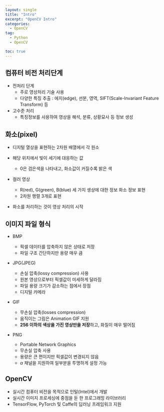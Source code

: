 ```yaml
---
layout: single
title: "Intro"
excerpt: "OpenCV Intro"
categories:
  - OpenCV
tag:
  - Python
  - OpenCV

toc: true
---
```


## 컴퓨터 비전 처리단계
- 전처리 단계
    - 주로 영상처리 기술 사용
    - 다양한 특징 추출 : 에지(edge), 선분, 영역, SIFT(Scale-Invariant Feature Transform) 등
- 고수준 처리
    - 특징정보를 사용하여 영상을 해석, 분류, 상황묘사 등 정보 생성


## 화소(pixel)
- 디지털 열상을 표현하는 2차원 배열에서 각 원소
- 해당 위치에서 빛이 세기에 대응하는 값

    - 0은 검은색을 나타내고, 화소값이 커질수록 밝은 색
- 컬러 영상

    - R(red), G(green), B(blue) 세 가지 생상에 대한 정보 화소 정보 표현
    - 2차원 행렬 3개로 표현
- 화소를 처리하는 것이 영상 처리의 시작

## 이미지 파일 형식
- BMP
    - 픽셀 데이터를 압축하지 않은 상태로 저장
    - 파일 구조 간단하지만 용량 매우 큼

- JPG(JPEG)
    - 손실 압축(lossy compression) 사용
    - 원본 영상으로부터 픽셀값이 미세하게 달라짐
    - 파일 용량 크기가 감소하는 점에서 장점
    - 디지털 카메라

- GIF
    - 무손실 압축(losses compression)
    - 움직이는 그림은 Animation GIF 지원
    - **256 이하의 색상을 가진 영상만을 저장**하고, 화질이 매우 떨어짐

- PNG
    - Portable Network Graphics
    - 무손실 압축 사용
    - 용량은 큰 편이지만 픽셀값이 변경되지 않음
    - $\alpha$ 채널을 지원하여 일부분을 투명하게 설정 가능


## OpenCV
- 실시간 컴퓨터 비전을 목적으로 인털(Intel)에서 개발
- 실시간 이미지 프로세싱에 중점을 둔 한 프로그래밍 라이브러리
- TensorFlow, PyTorch 및 Caffe의 딥러닝 프레임워크 지원


